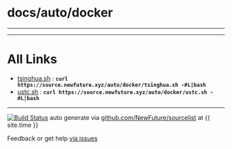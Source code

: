 
# docs/auto/docker
---



---

# All Links

* [tsinghua.sh](tsinghua.sh) : **`curl https://source.newfuture.xyz/auto/docker/tsinghua.sh -#L|bash`** 
* [ustc.sh](ustc.sh) : **`curl https://source.newfuture.xyz/auto/docker/ustc.sh -#L|bash`** 

---

[![Build Status](https://travis-ci.org/NewFuture/sourcelist.svg?branch=master)](https://travis-ci.org/NewFuture/sourcelist)
auto generate via [github.com/NewFuture/sourcelist](https://github.com/NewFuture/sourcelist) at {{ site.time }}

Feedback or get help [via issues](https://github.com/NewFuture/sourcelist/issues)
